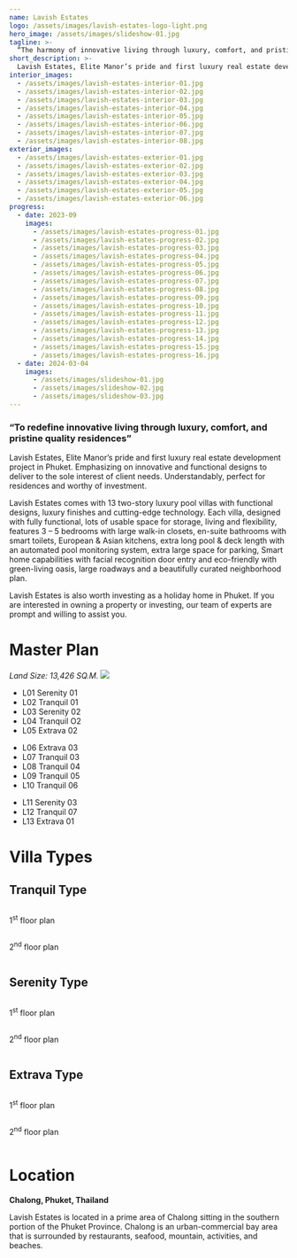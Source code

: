 ```yaml
---
name: Lavish Estates
logo: /assets/images/lavish-estates-logo-light.png
hero_image: /assets/images/slideshow-01.jpg
tagline: >-
  “The harmony of innovative living through luxury, comfort, and pristine quality residences in Phuket”
short_description: >-
  Lavish Estates, Elite Manor’s pride and first luxury real estate development project in Phuket. Emphasizing on innovative and functional designs to deliver to the sole interest of client needs. Understandably, perfect for residences and worthy of investment.
interior_images:
  - /assets/images/lavish-estates-interior-01.jpg
  - /assets/images/lavish-estates-interior-02.jpg
  - /assets/images/lavish-estates-interior-03.jpg
  - /assets/images/lavish-estates-interior-04.jpg
  - /assets/images/lavish-estates-interior-05.jpg
  - /assets/images/lavish-estates-interior-06.jpg
  - /assets/images/lavish-estates-interior-07.jpg
  - /assets/images/lavish-estates-interior-08.jpg
exterior_images:
  - /assets/images/lavish-estates-exterior-01.jpg
  - /assets/images/lavish-estates-exterior-02.jpg
  - /assets/images/lavish-estates-exterior-03.jpg
  - /assets/images/lavish-estates-exterior-04.jpg
  - /assets/images/lavish-estates-exterior-05.jpg
  - /assets/images/lavish-estates-exterior-06.jpg
progress:
  - date: 2023-09
    images:
      - /assets/images/lavish-estates-progress-01.jpg
      - /assets/images/lavish-estates-progress-02.jpg
      - /assets/images/lavish-estates-progress-03.jpg
      - /assets/images/lavish-estates-progress-04.jpg
      - /assets/images/lavish-estates-progress-05.jpg
      - /assets/images/lavish-estates-progress-06.jpg
      - /assets/images/lavish-estates-progress-07.jpg
      - /assets/images/lavish-estates-progress-08.jpg
      - /assets/images/lavish-estates-progress-09.jpg
      - /assets/images/lavish-estates-progress-10.jpg
      - /assets/images/lavish-estates-progress-11.jpg
      - /assets/images/lavish-estates-progress-12.jpg
      - /assets/images/lavish-estates-progress-13.jpg
      - /assets/images/lavish-estates-progress-14.jpg
      - /assets/images/lavish-estates-progress-15.jpg
      - /assets/images/lavish-estates-progress-16.jpg
  - date: 2024-03-04
    images:
      - /assets/images/slideshow-01.jpg
      - /assets/images/slideshow-02.jpg
      - /assets/images/slideshow-03.jpg
---
```


### “To redefine innovative living through luxury, comfort, and pristine quality residences”

Lavish Estates, Elite Manor’s pride and first luxury real estate development project in Phuket. Emphasizing on innovative and functional designs to deliver to the sole interest of client needs. Understandably, perfect for residences and worthy of investment.

Lavish Estates comes with 13 two-story luxury pool villas with functional designs, luxury finishes and cutting-edge technology. Each villa, designed with fully functional, lots of usable space for storage, living and flexibility, features 3 – 5 bedrooms with large walk-in closets, en-suite bathrooms with smart toilets, European & Asian kitchens, extra long pool & deck length with an automated pool monitoring system, extra large space for parking, Smart home capabilities with facial recognition door entry and eco-friendly with green-living oasis, large roadways and a beautifully curated neighborhood plan.

Lavish Estates is also worth investing as a holiday home in Phuket. If you are interested in owning a property or investing, our team of experts are prompt and willing to assist you.

# Master Plan
*Land Size: 13,426 SQ.M.*
![](/assets/images/master-plan.jpg)

<div class="row my-4 py-4">
  <div class="col-4 ps-5">
  <ul class="list-unstyled">
    <li><span class="fw-bold">L01</span> Serenity 01</li>
    <li><span class="fw-bold">L02</span> Tranquil 01</li>
    <li><span class="fw-bold">L03</span> Serenity 02</li>
    <li><span class="fw-bold">L04</span> Tranquil O2</li>
    <li><span class="fw-bold">L05</span> Extrava 02</li>
  </ul>
  </div>
  <div class="col-4 ps-5">
  <ul class="list-unstyled">
    <li><span class="fw-bold">L06</span> Extrava 03</li>
    <li><span class="fw-bold">L07</span> Tranquil 03</li>
    <li><span class="fw-bold">L08</span> Tranquil 04</li>
    <li><span class="fw-bold">L09</span> Tranquil 05</li>
    <li><span class="fw-bold">L10</span> Tranquil 06</li>
  </ul>
  </div>
  <div class="col-4 ps-5">
  <ul class="list-unstyled">
    <li><span class="fw-bold">L11</span> Serenity 03</li>
    <li><span class="fw-bold">L12</span> Tranquil 07</li>
    <li><span class="fw-bold">L13</span> Extrava 01</li>
  </ul>
  </div>
</div>

# Villa Types
## Tranquil Type
<div class="d-flex align-items-start">
  <div class="d-flex flex-column w-50 text-center">
    <img src="/assets/images/tranquil-floorplan-01.gif" alt="" class="p-4">
    <p class="lead fw-bold">1<sup>st</sup> floor plan</p>
    <img src="/assets/images/tranquil-floorplan-02.gif" alt="" class="p-4">
    <p class="lead fw-bold">2<sup>nd</sup> floor plan</p>
  </div>
  <img src="/assets/images/tranquil-features.png" alt="" class="w-50 p-5">
</div>

## Serenity Type
<div class="d-flex align-items-start">
  <div class="d-flex flex-column w-50 text-center">
    <img src="/assets/images/serenity-floorplan-01.gif" alt="" class="p-4">
    <p class="lead fw-bold">1<sup>st</sup> floor plan</p>
    <img src="/assets/images/serenity-floorplan-02.gif" alt="" class="p-4">
    <p class="lead fw-bold">2<sup>nd</sup> floor plan</p>
  </div>
  <img src="/assets/images/serenity-features.png" alt="" class="w-50 p-5">
</div>

## Extrava Type
<div class="d-flex align-items-start">
  <div class="d-flex flex-column w-50 text-center">
    <img src="/assets/images/extrava-floorplan-01.gif" alt="" class="p-4">
    <p class="lead fw-bold">1<sup>st</sup> floor plan</p>
    <img src="/assets/images/extrava-floorplan-02.gif" alt="" class="p-4">
    <p class="lead fw-bold">2<sup>nd</sup> floor plan</p>
  </div>
  <img src="/assets/images/extrava-features.png" alt="" class="w-50 p-5">
</div>

# Location
<i class="fa fa-location-dot"></i> **Chalong, Phuket, Thailand**

Lavish Estates is located in a prime area of Chalong sitting in the southern portion of the Phuket Province. Chalong is an urban-commercial bay area that is surrounded by restaurants, seafood, mountain, activities, and beaches.

<div class="d-flex align-items-start">
  <img src="/assets/images/lavish-estates-location-map.png" alt="">
  <img src="/assets/images/lavish-estates-distances.png" alt="">
</div>


